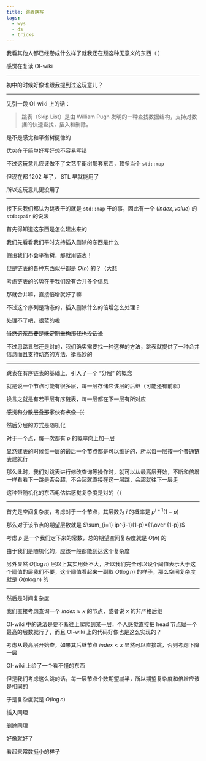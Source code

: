 ```yaml
---
title: 跳表瞎写
tags:
  - wys
  - ds
  - tricks
---
```


我看其他人都已经卷成什么样了就我还在颓这种无意义的东西（（

感觉在复读 OI-wiki

***

初中的时候好像谁跟我提到过这玩意儿？

***

先引一段 OI-wiki 上的话：

> 跳表（Skip List）是由 William Pugh 发明的一种查找数据结构，支持对数据的快速查找，插入和删除。

是不是感觉和平衡树挺像的

优势在于简单好写好想不容易写错

不过这玩意儿应该做不了文艺平衡树那套东西，顶多当个 `std::map`

但现在都 1202 年了， STL 早就能用了

所以这玩意儿更没用了

***

接下来我们都认为跳表干的就是 `std::map` 干的事，因此有一个 $(index, value)$ 的 `std::pair` 的说法

首先得知道这东西是怎么建出来的

我们先看看我们平时支持插入删除的东西是什么

假设我们不会平衡树，那就用链表！

但是链表的各种东西似乎都是 $O(n)$ 的？（大悲

考虑链表的劣势在于我们没有合并多个信息

那就合并嘛，直接倍增就好了嘛

不过这个序列是动态的，插入删除什么的倍增怎么处理？

处理不了吧，很蓝的啦

~~当然这东西要是能定期重构那我也没话说~~

不过思路显然还是对的，我们确实需要找一种这样的方法，跳表就提供了一种合并信息而且支持动态的方法，挺高妙的

***

跳表在有序链表的基础上，引入了一个 “分层” 的概念

就是说一个节点可能有很多层，每一层存储它该层的后继（可能还有前驱）

换言之就是有若干层有序链表，每一层都在下一层有所对应

~~感觉和分散层叠那家伙有点像（（~~

然后分层的方式是随机化

对于一个点，每一次都有 $p$ 的概率向上加一层

显然建表的时候每一层的最后一个节点都是可以维护的，所以每一层按一个普通链表建就行

那么此时，我们对跳表进行修改查询等操作时，就可以从最高层开始，不断和倍增一样看看下一跳是否会超，不会超就直接在这一层跳，会超就往下一层走

这种带随机化的东西毛估估感觉复杂度是对的（（

***

首先是空间复杂度，考虑对于一个节点，其层数为 $i$ 的概率是 $p^{i-1}(1-p)$

那么对于该节点的期望层数就是 $\sum_{i=1} ip^{i-1}(1-p)={1\over {1-p}}$

考虑 $p$ 是一个我们定下来的常数，总的期望空间复杂度就是 $O(n)$ 的

由于我们是随机化的，应该一般都能到达这个复杂度

另外显然 $O(\log n)$ 层以上其实用处不大，所以我们完全可以设个阈值表示大于这个阈值的层我们不要，这个阈值看起来一副取 $O(\log n)$ 的样子，那么空间复杂度就是 $O(n\log n)$ 的

***

然后是时间复杂度

我们直接考虑查询一个 $index \ge x$ 的节点，或者说 $x$ 的非严格后继

OI-wiki 中的说法是要不断往上爬爬到某一层，个人感觉直接把 head 节点赋一个最高的层数就行了，而且 OI-wiki 上的代码好像也是这么实现的？

考虑从最高层开始查，如果其后继节点 $index < x$ 显然可以直接跳，否则考虑下降一层

OI-wiki 上给了一个看不懂的东西

但是我们考虑这么跳的话，每一层节点个数期望减半，所以期望复杂度和倍增应该是相同的

于是复杂度就是 $O(\log n)$ 

插入同理

删除同理

好像就好了

看起来常数挺小的样子

